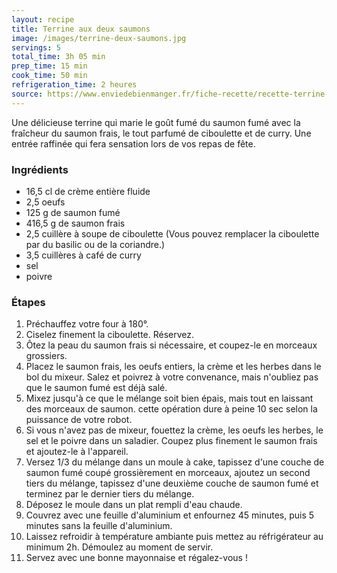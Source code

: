 ```yaml
---
layout: recipe
title: Terrine aux deux saumons
image: /images/terrine-deux-saumons.jpg
servings: 5
total_time: 3h 05 min
prep_time: 15 min
cook_time: 50 min
refrigeration_time: 2 heures
source: https://www.enviedebienmanger.fr/fiche-recette/recette-terrine-aux-deux-saumons
---
```


Une délicieuse terrine qui marie le goût fumé du saumon fumé avec la fraîcheur du saumon frais, le tout parfumé de ciboulette et de curry. Une entrée raffinée qui fera sensation lors de vos repas de fête.

### Ingrédients
- 16,5 cl de crème entière fluide
- 2,5 oeufs
- 125 g de saumon fumé
- 416,5 g de saumon frais
- 2,5 cuillère à soupe de ciboulette (Vous pouvez remplacer la ciboulette par du basilic ou de la coriandre.)
- 3,5 cuillères à café de curry
- sel
- poivre

### Étapes
1. Préchauffez votre four à 180°.
2. Ciselez finement la ciboulette. Réservez.
3. Ôtez la peau du saumon frais si nécessaire, et coupez-le en morceaux grossiers.
4. Placez le saumon frais, les oeufs entiers, la crème et les herbes dans le bol du mixeur. Salez et poivrez à votre convenance, mais n'oubliez pas que le saumon fumé est déjà salé.
5. Mixez jusqu'à ce que le mélange soit bien épais, mais tout en laissant des morceaux de saumon. cette opération dure à peine 10 sec selon la puissance de votre robot.
6. Si vous n'avez pas de mixeur, fouettez la crème, les oeufs les herbes, le sel et le poivre dans un saladier. Coupez plus finement le saumon frais et ajoutez-le à l'appareil.
7. Versez 1/3 du mélange dans un moule à cake, tapissez d'une couche de saumon fumé coupé grossièrement en morceaux, ajoutez un second tiers du mélange, tapissez d'une deuxième couche de saumon fumé et terminez par le dernier tiers du mélange.
8. Déposez le moule dans un plat rempli d'eau chaude.
9. Couvrez avec une feuille d'aluminium et enfournez 45 minutes, puis 5 minutes sans la feuille d'aluminium.
10. Laissez refroidir à température ambiante puis mettez au réfrigérateur au minimum 2h. Démoulez au moment de servir.
11. Servez avec une bonne mayonnaise et régalez-vous ! 